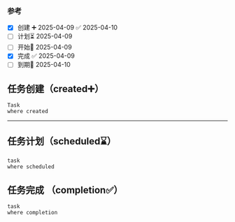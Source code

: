 ### 参考
- [x] 创建 ➕ 2025-04-09 ✅ 2025-04-10
- [ ] 计划⏳ 2025-04-09 
- [ ] 开始🛫 2025-04-09 
- [x] 完成 ✅ 2025-04-09
- [ ] 到期📅 2025-04-10 
## 任务创建（created➕）
```dataview
Task 
where created
```
---
## 任务计划（scheduled⌛）
```dataview
task 
where scheduled
```
## 任务完成 （completion✅）
```dataview 
task 
where completion
```
